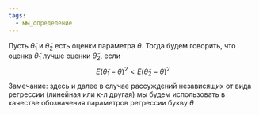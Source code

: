 ```yaml
---
tags:
  - мм_определение
---
```

Пусть $\tilde{\theta}_{1}$ и $\tilde{\theta}_{2}$ есть оценки параметра $\theta$. Тогда будем говорить, что оценка $\tilde{\theta}_{1}$ лучше оценки $\tilde{\theta}_{2}$, если
$$
E(\tilde{\theta}_{1}-\theta)^2 < E(\tilde{\theta}_{2}-\theta)^2
$$
Замечание: здесь и далее в случае рассуждений независящих от вида регрессии (линейная или к-л другая) мы будем использовать в качестве обозначения параметров регрессии букву $\theta$